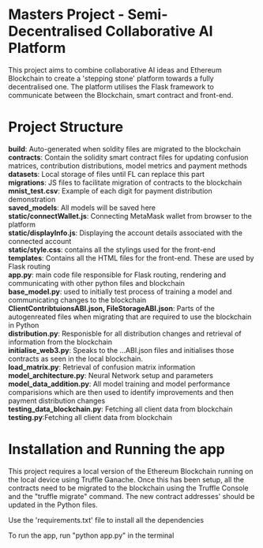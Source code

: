 # Masters Project - Semi-Decentralised Collaborative AI Platform

This project aims to combine collaborative AI ideas and Ethereum Blockchain to create a 'stepping stone' platform towards a fully decentralised one. The platform utilises the Flask framework to communicate between the Blockchain, smart contract and front-end.

# Project Structure
**build**: Auto-generated when soldity files are migrated to the blockchain <br />
**contracts**: Contain the solidity smart contract files for updating confusion matrices, contribution distributions, model metrics and payment methods <br />
**datasets**: Local storage of files until FL can replace this part <br />
**migrations**: JS files to facilitate migration of contracts to the blockchain <br />
**mnist_test.csv**: Example of each digit for payment distribution demonstration <br />
**saved_models**: All models will be saved here <br />
**static/connectWallet.js**: Connecting MetaMask wallet from browser to the platform <br />
**static/displayInfo.js**: Displaying the account details associated with the connected account <br />
**static/style.css**: contains all the stylings used for the front-end <br />
**templates**: Contains all the HTML files for the front-end. These are used by Flask routing <br />
**app.py**: main code file responsible for Flask routing, rendering and communicating with other python files and blockchain <br />
**base_model.py**: used to initially test process of training a model and communicating changes to the blockchain <br />
**ClientContribtuionsABI.json, FileStorageABI.json**: Parts of the autogenreated files when migrating that are required to use the blockchain in Python <br />
**distribution.py**: Responisble for all distribution changes and retrieval of information from the blockchain <br />
**initialise_web3.py**: Speaks to the ...ABI.json files and initialises those contracts as seen in the local blockchain. <br />
**load_matrix.py**:  Retrieval of confusion matrix information <br />
**model_architecture.py**: Neural Network setup and parameters <br />
**model_data_addition.py**: All model training and model performance comparisions which are then used to identify improvements and then payment distribution changes <br />
**testing_data_blockchain.py**: Fetching all client data from blockchain <br />
**testing.py**:Fetching all client data from blockchain <br />


# Installation and Running the app
This project requires a local version of the Ethereum Blockchain running on the local device using Truffle Ganache. Once this has been setup, all the contracts need to be migrated to the blockchain using the Truffle Console and the "truffle migrate" command. The new contract addresses' should be updated in the Python files. <br />

Use the 'requirements.txt' file to install all the dependencies <br />

To run the app, run "python app.py" in the terminal <br />
